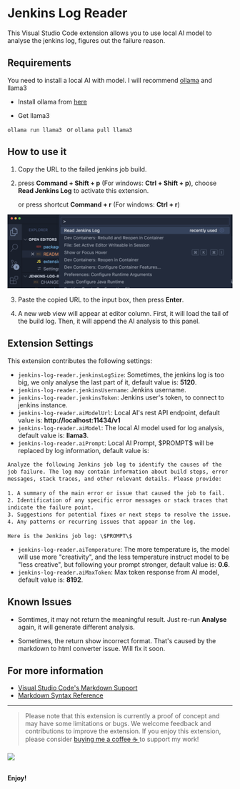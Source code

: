 # Jenkins Log Reader

This Visual Studio Code extension allows you to use local AI model to analyse the jenkins log, figures out the failure reason.

## Requirements

You need to install a local AI with model. I will recommend [ollama](https://ollama.com/) and llama3

- Install ollama from [here](https://ollama.com/download)

- Get llama3

`ollama run llama3 ` or `ollama pull llama3`

## How to use it

1. Copy the URL to the failed jenkins job build.

2. press **Command + Shift + p** (For windows: **Ctrl + Shift + p**), choose **Read Jenkins Log** to activate this extension.

   or press shortcut **Command + r** (For windows: **Ctrl + r**)

<img src="resources/activate.png" alt="Settings" />

3. Paste the copied URL to the input box, then press **Enter**.

4. A new web view will appear at editor column. First, it will load the tail of the build log. Then, it will append the AI analysis to this panel.

## Extension Settings

This extension contributes the following settings:

- `jenkins-log-reader.jenkinsLogSize`: Sometimes, the jenkins log is too big, we only analyse the last part of it, default value is: **5120**.
- `jenkins-log-reader.jenkinsUsername`: Jenkins username.
- `jenkins-log-reader.jenkinsToken`: Jenkins user's token, to connect to jenkins instance.
- `jenkins-log-reader.aiModelUrl`: Local AI's rest API endpoint, default value is: **http://localhost:11434/v1**
- `jenkins-log-reader.aiModel`: The local AI model used for log analysis, default value is: **llama3**.
- `jenkins-log-reader.aiPrompt`: Local AI Prompt, \$PROMPT\$ will be replaced by log information, default value is: 
```
Analyze the following Jenkins job log to identify the causes of the job failure. The log may contain information about build steps, error messages, stack traces, and other relevant details. Please provide:

1. A summary of the main error or issue that caused the job to fail.
2. Identification of any specific error messages or stack traces that indicate the failure point.
3. Suggestions for potential fixes or next steps to resolve the issue.
4. Any patterns or recurring issues that appear in the log.

Here is the Jenkins job log: \$PROMPT\$
```

- `jenkins-log-reader.aiTemperature`: The more temperature is, the model will use more \"creativity\", and the less temperature instruct model to be \"less creative\", but following your prompt stronger, default value is: **0.6**.
- `jenkins-log-reader.aiMaxToken`: Max token response from AI model, default value is: **8192**.

## Known Issues

- Somtimes, it may not return the meaningful result. Just re-run **Analyse** again, it will generate different analysis.

- Sometimes, the return show incorrect format. That's caused by the markdown to html converter issue. Will fix it soon.

## For more information

- [Visual Studio Code's Markdown Support](http://code.visualstudio.com/docs/languages/markdown)
- [Markdown Syntax Reference](https://help.github.com/articles/markdown-basics/)

---

> Please note that this extension is currently a proof of concept and may have some limitations or bugs. We welcome feedback and contributions to improve the extension. If you enjoy this extension, please consider [buying me a coffee ☕️ ](https://www.buymeacoffee.com/huangjien) to support my work!

<div >
            <a href="https://www.buymeacoffee.com/huangjien" target="_blank" style="display: inline-block;">
                <img
                    src="https://img.shields.io/badge/Donate-Buy%20Me%20A%20Coffee-orange.svg?style=flat-square&logo=buymeacoffee" 
                    align="center"
                />
            </a></div>
<br />

**Enjoy!**
